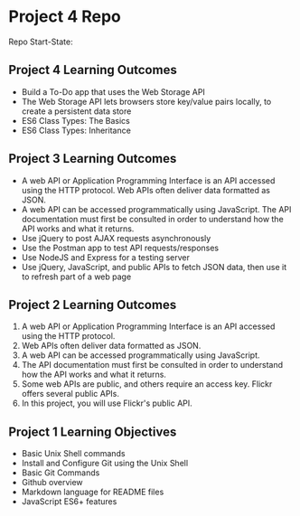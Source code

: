 # Project 4 Repo

Repo Start-State:

## Project 4 Learning Outcomes

- Build a To-Do app that uses the Web Storage API
- The Web Storage API lets browsers store key/value pairs locally, to create a persistent data store
- ES6 Class Types: The Basics
- ES6 Class Types: Inheritance

## Project 3 Learning Outcomes

- A web API or Application Programming Interface is an API accessed using the HTTP protocol. Web APIs often deliver data formatted as JSON.
- A web API can be accessed programmatically using JavaScript. The API documentation must first be consulted in order to understand how the API works and what it returns.
- Use jQuery to post AJAX requests asynchronously
- Use the Postman app to test API requests/responses
- Use NodeJS and Express for a testing server
- Use jQuery, JavaScript, and public APIs to fetch JSON data, then use it to refresh part of a web page

## Project 2 Learning Outcomes

1. A web API or Application Programming Interface is an API accessed using the HTTP protocol.
2. Web APIs often deliver data formatted as JSON.
3. A web API can be accessed programmatically using
JavaScript.
4. The API documentation must first be consulted in order to understand how the API works and what it returns.
5.  Some web APIs are public, and others require an access key. Flickr offers several public APIs.
6. In this project, you will use Flickr's public API.


## Project 1 Learning Objectives

- Basic Unix Shell commands
- Install and Configure Git using the Unix Shell
- Basic Git Commands
- Github overview
- Markdown language for README files
- JavaScript ES6+ features
